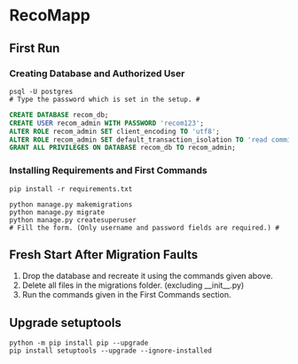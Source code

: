 # RecoMapp

## First Run

### Creating Database and Authorized User
```shell script
psql -U postgres
# Type the password which is set in the setup. #
```

```sql
CREATE DATABASE recom_db;
CREATE USER recom_admin WITH PASSWORD 'recom123';
ALTER ROLE recom_admin SET client_encoding TO 'utf8';
ALTER ROLE recom_admin SET default_transaction_isolation TO 'read committed';
GRANT ALL PRIVILEGES ON DATABASE recom_db TO recom_admin;
```

### Installing Requirements and First Commands
```shell script
pip install -r requirements.txt
```

```shell script
python manage.py makemigrations
python manage.py migrate
python manage.py createsuperuser
# Fill the form. (Only username and password fields are required.) #
```

## Fresh Start After Migration Faults
1. Drop the database and recreate it using the commands given above.
2. Delete all files in the migrations folder. (excluding \_\_init\_\_.py)
3. Run the commands given in the First Commands section.

## Upgrade setuptools
```shell script
python -m pip install pip --upgrade
pip install setuptools --upgrade --ignore-installed
```